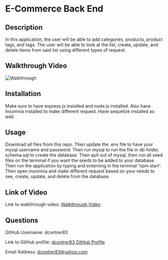 # E-Commerce Back End

  ## Description 
  In this application, the user will be able to add categories, products, product tags, and tags. The user will be able to look at the list, create, update, and delete items from said list using different types of request. 

  ## Walkthrough Video
  ![Walkthrough](./Develop/videos/E-Commerce%20Back%20End.gif)

  ## Installation
  Make sure to have express.js installed and node.js installed. Also have Insomnia installed to make different request. Have sequelize installed as well.

  ## Usage
  Download all files from this repo. Then update the .env file to have your mysql username and password. Then run mysql to run the file in db folder, schema.sql to create the database. Then quit out of mysql, then run all seed files on the terminal if you want the seeds to be added to your database. Then run the application by typing and enterning in the terminal 'npm start'. Then open insomnia and make different request based on your needs to see, create, update, and delete from the database.

  ## Link of Video
  Link to walkthrough video: [Walkthrough Video](https://drive.google.com/file/d/16tLjBggB8BKq-SmKSJ3-FpEzLXPUms0H/view)

  ## Questions
  GitHub Username: dcontrer83

  Link to GitHub profile: [dcontrer83 GitHub Profile](https://github.com/dcontrer83)

  Email Address: dcontrer83@yahoo.com
